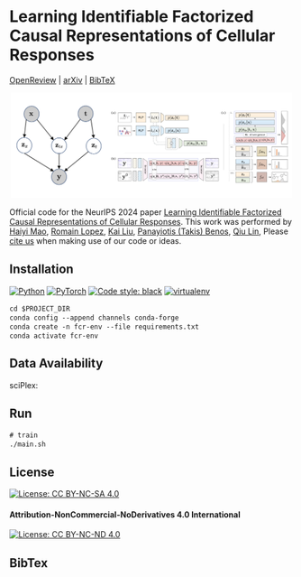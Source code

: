 # Learning Identifiable Factorized Causal Representations of Cellular Responses

[OpenReview](https://openreview.net/forum?id=AhlaBDHMQh) |
[arXiv](https://arxiv.org/abs/***) |
[BibTeX](#bibtex)

<p align="center">
    <img alt="Learning Identifiable Factorized Causal Representations of Cellular Responses" src="assets/examples.png" width="500">
</p>

Official code for the NeurIPS 2024 paper [ Learning Identifiable Factorized Causal Representations of Cellular Responses](https://openreview.net/forum?id=AhlaBDHMQh). This work was performed by
[Haiyi Mao](https://harrymao1011.github.io/),
[Romain Lopez](https://romain-lopez.github.io/),
[Kai Liu](),
[Panayiotis (Takis) Benos](),
[Qiu Lin](https://lquvatexas.github.io/),
Please [cite us](#bibtex) when making use of our code or ideas.

## Installation
<p align="left">
    <a href="https://www.python.org/downloads/"><img alt="Python" src="https://img.shields.io/badge/python-3.9-blue.svg"></a>
    <a href="https://pytorch.org/get-started/previous-versions/"><img alt="PyTorch" src="https://img.shields.io/badge/PyTorch-1.3.1-orange.svg"></a>
    <a href="https://black.readthedocs.io/en/stable/"><img alt="Code style: black" src="https://img.shields.io/badge/code%20style-black-000000.svg"></a>
    <a href="https://anaconda.org/anaconda/conda"><img alt="virtualenv" src="https://img.shields.io/badge/virtualenv-conda-green.svg"></a>
</p>

```shell
cd $PROJECT_DIR
conda config --append channels conda-forge
conda create -n fcr-env --file requirements.txt
conda activate fcr-env
```


## Data Availability
sciPlex: 


## Run
```shell
# train
./main.sh 
```


## License
[![License: CC BY-NC-SA 4.0](https://img.shields.io/badge/License-CC_BY--NC--SA_4.0-lightgrey.svg)](https://creativecommons.org/licenses/by-nc-sa/4.0/)  
<!-- `[![License: CC BY-NC-SA 4.0](https://img.shields.io/badge/License-CC_BY--NC--SA_4.0-lightgrey.svg)](https://creativecommons.org/licenses/by-nc-sa/4.0/)` -->
#### Attribution-NonCommercial-NoDerivatives 4.0 International
[![License: CC BY-NC-ND 4.0](https://licensebuttons.net/l/by-nc-nd/4.0/80x15.png)](https://creativecommons.org/licenses/by-nc-nd/4.0/)  
<!-- `[![License: CC BY-NC-ND 4.0](https://licensebuttons.net/l/by-nc-nd/4.0/80x15.png)](https://creativecommons.org/licenses/by-nc-nd/4.0/)`   -->


<!-- ## Multimodal Experiment

Download the dataset [Multimodal3DIdent](https://zenodo.org/records/7678231) [Daunhawer et al. ICLR 2023]:
```shell
# download and extract the dataset
$ wget https://zenodo.org/record/7678231/files/m3di.tar.gz
$ tar -xzf m3di.tar.gz
```
Training and evaluation:
```shell
# train a model with three input views (img0, img1, txt0)
python main_multimodal.py --dataroot "$PATH_TO_DATA"  --dataset "multimodal3di"

# evaluate
python main_multimodal --dataroot "$PATH_TO_DATA" --dataset "multimodal3di" --evaluate
```
# Acknowledgements
This implementation is built upon [multimodal-contrastive-learning](https://github.com/imantdaunhawer/multimodal-contrastive-learning) and [ssl_identifiability](https://github.com/ysharma1126/ssl_identifiability). -->

## BibTex

<!-- ```bibtex
@inproceedings{
    yao2024multiview,
    title={Multi-View Causal Representation Learning with Partial Observability},
    author={Dingling Yao and Danru Xu and S{\'e}bastien Lachapelle and Sara Magliacane and Perouz Taslakian and Georg Martius and Julius von K{\"u}gelgen and Francesco Locatello},
    booktitle={The Twelfth International Conference on Learning Representations},
    year={2024},
    url={https://openreview.net/forum?id=OGtnhKQJms}
}
``` -->
